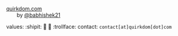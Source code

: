 [quirkdom.com](https://quirkdom.com) <br/>
  by [@babhishek21](https://github.com/babhishek21)

values: :shipit: 🦄 🚀 :trollface:
contact: `contact[at]quirkdom[dot]com`
